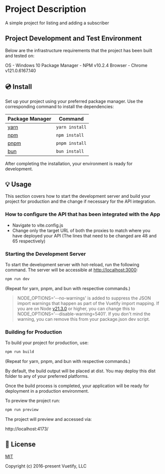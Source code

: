 # Project Description

A simple project for listing and adding a subscriber

## Project Development and Test Environment
Below are the infrastructure requirements that the project has been built and tested on:

OS - Windows 10
Package Manager - NPM v10.2.4
Browser - Chrome v121.0.6167.140


## 💿 Install

Set up your project using your preferred package manager. Use the corresponding command to install the dependencies:

| Package Manager                                                | Command        |
|---------------------------------------------------------------|----------------|
| [yarn](https://yarnpkg.com/getting-started)                   | `yarn install` |
| [npm](https://docs.npmjs.com/cli/v7/commands/npm-install)     | `npm install`  |
| [pnpm](https://pnpm.io/installation)                          | `pnpm install` |
| [bun](https://bun.sh/#getting-started)                        | `bun install`  |

After completing the installation, your environment is ready for development.

## 💡 Usage

This section covers how to start the development server and build your project for production and the change if necessary for the API integration.

### How to configure the API that has been integrated with the App

- Navigate to vite.config.js
- Change only the target URL of both the proxies to match where you have deployed your API (The lines that need to be changed are 48 and 65 respectively)

### Starting the Development Server

To start the development server with hot-reload, run the following command. The server will be accessible at [http://localhost:3000](http://localhost:3000):

```bash
npm run dev
```

(Repeat for yarn, pnpm, and bun with respective commands.)

> NODE_OPTIONS='--no-warnings' is added to suppress the JSON import warnings that happen as part of the Vuetify import mapping. If you are on Node [v21.3.0](https://nodejs.org/en/blog/release/v21.3.0) or higher, you can change this to NODE_OPTIONS='--disable-warning=5401'. If you don't mind the warning, you can remove this from your package.json dev script.

### Building for Production

To build your project for production, use:

```bash
npm run build
```

(Repeat for yarn, pnpm, and bun with respective commands.)

By default, the build output will be placed at dist. You may deploy this dist folder to any of your preferred platforms.

Once the build process is completed, your application will be ready for deployment in a production environment.

To preview the project run:
```bash
npm run preview
```

The project will preview and accessed via:

http://localhost:4173/

## 📑 License
[MIT](http://opensource.org/licenses/MIT)

Copyright (c) 2016-present Vuetify, LLC
